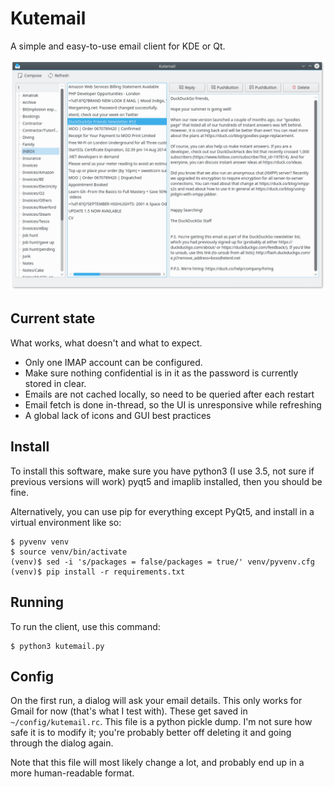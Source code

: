 # Kutemail

A simple and easy-to-use email client for KDE or Qt.

![screenshot of Kutemail in action](https://raw.githubusercontent.com/Etenil/kutemail/master/kutemail-screenshot.png)

## Current state

What works, what doesn't and what to expect.

- Only one IMAP account can be configured.
- Make sure nothing confidential is in it as the password is currently stored in clear.
- Emails are not cached locally, so need to be queried after each restart
- Email fetch is done in-thread, so the UI is unresponsive while refreshing
- A global lack of icons and GUI best practices

## Install

To install this software, make sure you have python3 (I use 3.5, not sure if previous versions will work)
pyqt5 and imaplib installed, then you should be fine.

Alternatively, you can use pip for everything except PyQt5, and install in a virtual environment like so:

```
$ pyvenv venv
$ source venv/bin/activate
(venv)$ sed -i 's/packages = false/packages = true/' venv/pyvenv.cfg
(venv)$ pip install -r requirements.txt
```

## Running

To run the client, use this command:

```
$ python3 kutemail.py
```

## Config

On the first run, a dialog will ask your email details. This only works for Gmail for now (that's what
I test with). These get saved in `~/config/kutemail.rc`. This file is a python pickle dump. I'm not sure
how safe it is to modify it; you're probably better off deleting it and going through the dialog again.

Note that this file will most likely change a lot, and probably end up in a more human-readable format.
